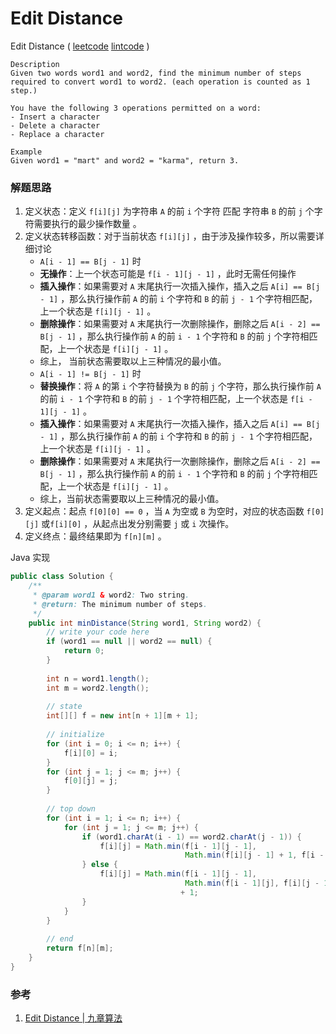 # Edit Distance

Edit Distance  ( [leetcode]()  [lintcode](http://www.lintcode.com/en/problem/edit-distance/) )

```
Description
Given two words word1 and word2, find the minimum number of steps required to convert word1 to word2. (each operation is counted as 1 step.)

You have the following 3 operations permitted on a word:
- Insert a character
- Delete a character
- Replace a character

Example
Given word1 = "mart" and word2 = "karma", return 3.
```



### 解题思路

1. 定义状态：定义 `f[i][j]` 为字符串 `A` 的前 `i` 个字符 匹配 字符串 `B` 的前 `j` 个字符需要执行的最少操作数量 。
2. 定义状态转移函数：对于当前状态 `f[i][j]` ，由于涉及操作较多，所以需要详细讨论
   -  `A[i - 1] == B[j - 1]` 时
     - **无操作**：上一个状态可能是 `f[i - 1][j - 1]` ，此时无需任何操作
     - **插入操作**：如果需要对 `A` 末尾执行一次插入操作，插入之后 `A[i] == B[j - 1]` ，那么执行操作前 `A` 的前 `i` 个字符和 `B` 的前 `j - 1` 个字符相匹配，上一个状态是 `f[i][j - 1]` 。
     - **删除操作**：如果需要对 `A` 末尾执行一次删除操作，删除之后 `A[i - 2] == B[j - 1]` ，那么执行操作前 `A` 的前 `i - 1` 个字符和 `B` 的前 `j` 个字符相匹配，上一个状态是 `f[i][j - 1]` 。
     - 综上， 当前状态需要取以上三种情况的最小值。
   -  `A[i - 1] != B[j - 1]` 时
     - **替换操作**：将 `A` 的第 `i` 个字符替换为 `B` 的前 `j` 个字符，那么执行操作前 `A` 的前 `i - 1` 个字符和 `B` 的前 `j - 1` 个字符相匹配，上一个状态是 `f[i - 1][j - 1]` 。
     - **插入操作**：如果需要对 `A` 末尾执行一次插入操作，插入之后 `A[i] == B[j - 1]` ，那么执行操作前 `A` 的前 `i` 个字符和 `B` 的前 `j - 1` 个字符相匹配，上一个状态是 `f[i][j - 1]` 。
     - **删除操作**：如果需要对 `A` 末尾执行一次删除操作，删除之后 `A[i - 2] == B[j - 1]` ，那么执行操作前 `A` 的前 `i - 1` 个字符和 `B` 的前 `j` 个字符相匹配，上一个状态是 `f[i][j - 1]` 。
     - 综上，当前状态需要取以上三种情况的最小值。
3. 定义起点：起点 `f[0][0] == 0` ，当 `A` 为空或 `B` 为空时，对应的状态函数 `f[0][j]` 或`f[i][0]` ，从起点出发分别需要 `j` 或 `i` 次操作。
4. 定义终点：最终结果即为 `f[n][m]` 。

Java 实现

```java
public class Solution {
    /**
     * @param word1 & word2: Two string.
     * @return: The minimum number of steps.
     */
    public int minDistance(String word1, String word2) {
        // write your code here
        if (word1 == null || word2 == null) {
            return 0;
        }
        
        int n = word1.length();
        int m = word2.length();        
        
        // state
        int[][] f = new int[n + 1][m + 1];
        
        // initialize
        for (int i = 0; i <= n; i++) {
            f[i][0] = i;
        }
        for (int j = 1; j <= m; j++) {
            f[0][j] = j;
        }
        
        // top down
        for (int i = 1; i <= n; i++) {
            for (int j = 1; j <= m; j++) {
                if (word1.charAt(i - 1) == word2.charAt(j - 1)) {
                    f[i][j] = Math.min(f[i - 1][j - 1], 
                                       Math.min(f[i][j - 1] + 1, f[i - 1][j] + 1));
                } else {
                    f[i][j] = Math.min(f[i - 1][j - 1], 
                                       Math.min(f[i - 1][j], f[i][j - 1]))
                      				  + 1;
                } 
            }
        }
        
        // end
        return f[n][m];
    }
}
```



### 参考

1. [Edit Distance | 九章算法](http://www.jiuzhang.com/solutions/edit-distance/)

